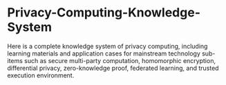 # Privacy-Computing-Knowledge-System
Here is a complete knowledge system of privacy computing, including learning materials and application cases for mainstream technology sub-items such as secure multi-party computation, homomorphic encryption, differential privacy, zero-knowledge proof, federated learning, and trusted execution environment.
